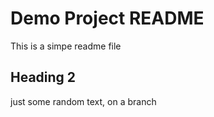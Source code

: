 # Demo Project README

This is a simpe readme file

## Heading 2

just some random text, on a branch